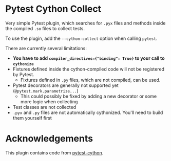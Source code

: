 # Pytest Cython Collect

Very simple Pytest plugin, which searches for `.pyx` files and methods inside the compiled `.so` files to collect tests.

To use the plugin, add the `--cython-collect` option when calling `pytest`.


There are currently several limitations:

 * **You have to add `compiler_directives={"binding": True}` to your call to `cythonize`**
 * Fixtures defined inside the cython-compiled code will not be registered by Pytest.
    - Fixtures defined in `.py` files, which are not compiled, can be used.
 * Pytest decorators are generally not supported yet (`@pytest.mark.parametrize...`)
    - This could possibly be fixed by adding a new decorator or some more logic when collecting
 * Test classes are not collected
 * `.pyx` and `.py` files are not automatically cythonized. You'll need to build them yourself first


# Acknowledgements

This plugin contains code from [pytest-cython](https://github.com/lgpage/pytest-cython).


